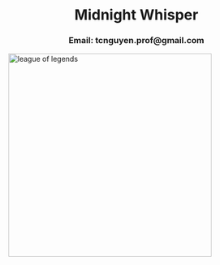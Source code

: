 <h1 align="center">Midnight Whisper</h1>
<h3 align="center">Email: tcnguyen.prof@gmail.com</h3>

<img align="left" alt="league of legends" width="400" src = "https://i.pinimg.com/originals/b8/42/a2/b842a20a95ab386abdaa14515e8a60e2.gif"/> 
